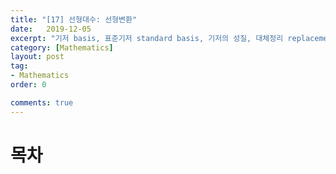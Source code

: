 ```yaml
---
title: "[17] 선형대수: 선형변환"
date:   2019-12-05
excerpt: "기저 basis, 표준기저 standard basis, 기저의 성질, 대체정리 replacement theorem, 기저와 연관 개념, 부분공간의 차원, 라그랑주 보간법, 라그랑주 다항식 Lagrange polynomial]"
category: [Mathematics]
layout: post
tag:
- Mathematics
order: 0

comments: true
---
```


# 목차
